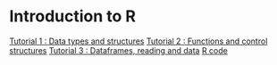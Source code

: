 # Introduction to R 

[Tutorial 1 : Data types and structures](https://nateaff.github.io/Rtutorials/tut1)
[Tutorial 2 : Functions and control structures](https://nateaff.github.io/Rtutorials/tut2)
[Tutorial 3 : Dataframes, reading and data](https://nateaff.github.io/Rtutorials/tut3)
[R code](https://github.com/nwaff/Rtutorials)
